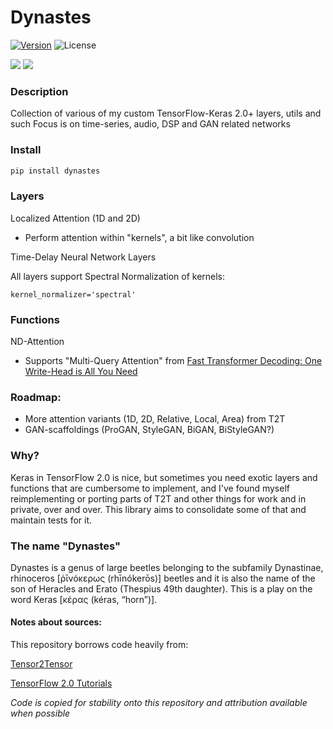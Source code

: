 # Dynastes
[![Version](https://img.shields.io/pypi/v/dynastes.svg)](https://pypi.org/project/dynastes/)
![License](https://img.shields.io/pypi/l/keras-bert.svg)

![](https://img.shields.io/badge/keras-tensorflow-blue.svg)
![](https://img.shields.io/badge/keras-tf.keras-blue.svg)

### Description

Collection of various of my custom TensorFlow-Keras 2.0+ layers, utils and such
Focus is on time-series, audio, DSP and GAN related networks

### Install

```bash
pip install dynastes
```

### Layers
Localized Attention (1D and 2D)
* Perform attention within "kernels", a bit like convolution

Time-Delay Neural Network Layers

All layers support Spectral Normalization of kernels:
```
kernel_normalizer='spectral'
```

### Functions
ND-Attention
* Supports "Multi-Query Attention" from [Fast Transformer Decoding: One Write-Head is All You Need](https://arxiv.org/abs/1911.02150)

### Roadmap:
* More attention variants (1D, 2D, Relative, Local, Area) from T2T
* GAN-scaffoldings (ProGAN, StyleGAN, BiGAN, BiStyleGAN?)

### Why?
Keras in TensorFlow 2.0 is nice, but sometimes you need exotic layers and functions that are cumbersome to implement, and I've found myself reimplementing or porting parts of T2T and other things for work and in private, over and over. This library aims to consolidate some of that and maintain tests for it.

### The name "Dynastes"
Dynastes is a genus of large beetles belonging to the subfamily Dynastinae, rhinoceros [ῥῑνόκερως (rhīnókerōs)] beetles and it is also the name of the son of Heracles and Erato (Thespius 49th daughter). This is a play on the word Keras [κέρας (kéras, “horn”)].

#### Notes about sources:

This repository borrows code heavily from:

[Tensor2Tensor](https://github.com/tensorflow/tensor2tensor/)

[TensorFlow 2.0 Tutorials](https://www.tensorflow.org/tutorials/)

_Code is copied for stability onto this repository and attribution available when possible_
